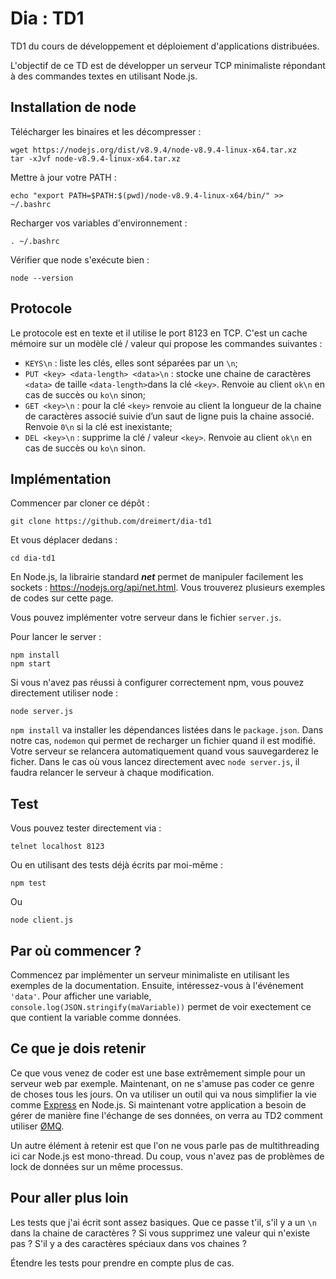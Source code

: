 # Dia : TD1

TD1 du cours de développement et déploiement d'applications distribuées.

L'objectif de ce TD est de développer un serveur TCP minimaliste répondant à des commandes textes en utilisant Node.js.

## Installation de node

Télécharger les binaires et les décompresser :

    wget https://nodejs.org/dist/v8.9.4/node-v8.9.4-linux-x64.tar.xz
    tar -xJvf node-v8.9.4-linux-x64.tar.xz
    
Mettre à jour votre PATH :

    echo "export PATH=$PATH:$(pwd)/node-v8.9.4-linux-x64/bin/" >> ~/.bashrc

Recharger vos variables d'environnement :

    . ~/.bashrc

Vérifier que node s'exécute bien :

    node --version

## Protocole

Le protocole est en texte et il utilise le port 8123 en TCP. C'est un cache mémoire sur un modèle clé / valeur qui propose les commandes suivantes :

* `KEYS\n` : liste les clés, elles sont séparées par un `\n`;
* `PUT <key> <data-length> <data>\n` : stocke une chaine de caractères `<data>` de taille `<data-length>`dans la clé `<key>`. Renvoie au client `ok\n` en cas de succès ou `ko\n` sinon;
* `GET <key>\n` : pour la clé `<key>` renvoie au client la longueur de la chaine de caractères associé suivie d’un saut de ligne puis la chaine associé. Renvoie `0\n` si la clé est inexistante;
* `DEL <key>\n` : supprime la clé / valeur `<key>`. Renvoie au client `ok\n` en cas de succès ou `ko\n` sinon.

## Implémentation

Commencer par cloner ce dépôt :

    git clone https://github.com/dreimert/dia-td1
    
Et vous déplacer dedans :

    cd dia-td1

En Node.js, la librairie standard ***net*** permet de manipuler facilement les sockets : https://nodejs.org/api/net.html. Vous trouverez plusieurs exemples de codes sur cette page.

Vous pouvez implémenter votre serveur dans le fichier `server.js`.

Pour lancer le server :

    npm install
    npm start
    
Si vous n'avez pas réussi à configurer correctement npm, vous pouvez directement utiliser node :

    node server.js

`npm install` va installer les dépendances listées dans le `package.json`. Dans notre cas, `nodemon` qui permet de recharger un fichier quand il est modifié. Votre serveur se relancera automatiquement quand vous sauvegarderez le ficher. Dans le cas où vous lancez directement avec `node server.js`, il faudra relancer le serveur à chaque modification.

## Test

Vous pouvez tester directement via :

    telnet localhost 8123

Ou en utilisant des tests déjà écrits par moi-même :

    npm test
    
Ou

    node client.js
    
## Par où commencer ?

Commencez par implémenter un serveur minimaliste en utilisant les exemples de la documentation. Ensuite, intéressez-vous à l'événement `'data'`. Pour afficher une variable, `console.log(JSON.stringify(maVariable))` permet de voir exectement ce que contient la variable comme données.

## Ce que je dois retenir

Ce que vous venez de coder est une base extrêmement simple pour un serveur web par exemple. Maintenant, on ne s'amuse pas coder ce genre de choses tous les jours. On va utiliser un outil qui va nous simplifier la vie comme [Express](http://expressjs.com/fr/) en Node.js. Si maintenant votre application a besoin de gérer de manière fine l'échange de ses données, on verra au TD2 comment utiliser [ØMQ](http://zeromq.org/).

Un autre élément à retenir est que l'on ne vous parle pas de multithreading ici car Node.js est mono-thread. Du coup, vous n'avez pas de problèmes de lock de données sur un même processus.

## Pour aller plus loin

Les tests que j'ai écrit sont assez basiques. Que ce passe t'il, s'il y a un `\n` dans la chaine de caractères ? Si vous supprimez une valeur qui n'existe pas ? S'il y a des caractères spéciaux dans vos chaines ?

Étendre les tests pour prendre en compte plus de cas.
